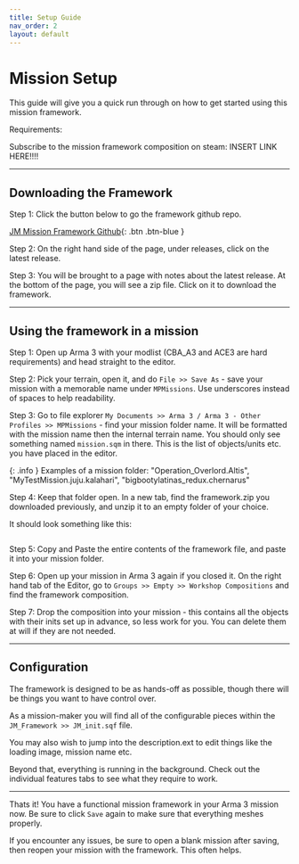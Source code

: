```yaml
---
title: Setup Guide
nav_order: 2
layout: default
---
```


# Mission Setup

This guide will give you a quick run through on how to get started using this mission framework.

Requirements:

Subscribe to the mission framework composition on steam: INSERT LINK HERE!!!!

---

## Downloading the Framework

Step 1: Click the button below to go the framework github repo.

[JM Mission Framework Github]([https://just-the-docs.com](https://github.com/Jamio/JM_MissionFrameworkDocs)){: .btn .btn-blue }

Step 2: On the right hand side of the page, under releases, click on the latest release.

Step 3: You will be brought to a page with notes about the latest release. At the bottom of the page, you will see a zip file. Click on it to download the framework.


---

## Using the framework in a mission


Step 1: Open up Arma 3 with your modlist (CBA_A3 and ACE3 are hard requirements) and head straight to the editor.

Step 2: Pick your terrain, open it, and do `File >> Save As` - save your mission with a memorable name under `MPMissions`. Use underscores instead of spaces to help readability.

Step 3: Go to file explorer `My Documents >> Arma 3 / Arma 3 - Other Profiles >> MPMissions` - find your mission folder name. It will be formatted with the mission name then the internal terrain name. You should only see something named `mission.sqm` in there. This is the list of objects/units etc. you have placed in the editor.

{: .info }
Examples of a mission folder: "Operation_Overlord.Altis", "MyTestMission.juju.kalahari", "bigbootylatinas_redux.chernarus"

Step 4: Keep that folder open. In a new tab, find the framework.zip you downloaded previously, and unzip it to an empty folder of your choice.

It should look something like this:

<img goes here>

Step 5: Copy and Paste the entire contents of the framework file, and paste it into your mission folder.

Step 6: Open up your mission in Arma 3 again if you closed it. On the right hand tab of the Editor, go to `Groups >> Empty >> Workshop Compositions` and find the framework composition.

Step 7: Drop the composition into your mission - this contains all the objects with their inits set up in advance, so less work for you. You can delete them at will if they are not needed.

---

## Configuration

The framework is designed to be as hands-off as possible, though there will be things you want to have control over.

As a mission-maker you will find all of the configurable pieces within the `JM_Framework >> JM_init.sqf` file.

You may also wish to jump into the description.ext to edit things like the loading image, mission name etc.

Beyond that, everything is running in the background. Check out the individual features tabs to see what they require to work.

---

Thats it! You have a functional mission framework in your Arma 3 mission now. Be sure to click `Save` again to make sure that everything meshes properly.

If you encounter any issues, be sure to open a blank mission after saving, then reopen your mission with the framework. This often helps.


